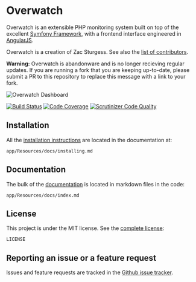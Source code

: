 # Overwatch

Overwatch is an extensible PHP monitoring system built on top of the excellent [Symfony Framework](https://github.com/symfony/symfony-standard), with a frontend interface engineered in [AngularJS](https://angularjs.org/).

Overwatch is a creation of Zac Sturgess. See also the [list of contributors](https://github.com/zsturgess/overwatch/graphs/contributors).

**Warning:** Overwatch is abandonware and is no longer recieving regular updates. If you are running a fork that you are keeping up-to-date, please submit a PR to this repository to replace this message with a link to your fork.

![Overwatch Dashboard](app/Resources/docs/overwatch_dashboard.png)

[![Build Status](https://api.travis-ci.org/zsturgess/overwatch.svg?branch=master)](https://travis-ci.org/zsturgess/overwatch/)
[![Code Coverage](https://scrutinizer-ci.com/g/zsturgess/overwatch/badges/coverage.png?b=master)](https://scrutinizer-ci.com/g/zsturgess/overwatch/?branch=master)
[![Scrutinizer Code Quality](https://scrutinizer-ci.com/g/zsturgess/overwatch/badges/quality-score.png?b=master)](https://scrutinizer-ci.com/g/zsturgess/overwatch/?branch=master)

Installation
------------

All the [installation instructions](app/Resources/docs/installing.md) are located in the documentation at:

    app/Resources/docs/installing.md

Documentation
-------------

The bulk of the [documentation](app/Resources/docs/index.md) is located in markdown files in the code:

    app/Resources/docs/index.md

License
-------

This project is under the MIT license. See the [complete license](LICENSE):

    LICENSE


Reporting an issue or a feature request
---------------------------------------

Issues and feature requests are tracked in the [Github issue tracker](https://github.com/zsturgess/overwatch/issues).
